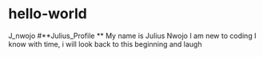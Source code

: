 # hello-world
J_nwojo
#**Julius_Profile **
My name is Julius Nwojo
I am new to coding
I know with time, i will look back to this beginning and laugh 

